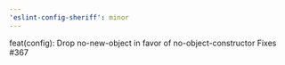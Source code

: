 ```yaml
---
'eslint-config-sheriff': minor
---
```


feat(config): Drop no-new-object in favor of no-object-constructor
Fixes #367
